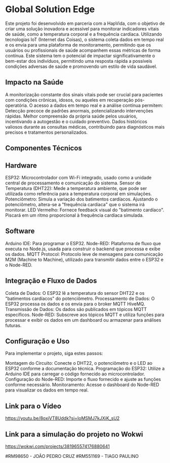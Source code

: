 # Global Solution Edge

Este projeto foi desenvolvido em parceria com a HapVida, com o objetivo de criar uma solução inovadora e acessível para monitorar indicadores vitais de saúde, como a temperatura corporal e a frequência cardíaca. Utilizando tecnologias IoT (Internet das Coisas), o sistema coleta dados em tempo real e os envia para uma plataforma de monitoramento, permitindo que os usuários ou profissionais de saúde acompanhem essas métricas de forma contínua. Este sistema tem o potencial de impactar significativamente o bem-estar dos indivíduos, permitindo uma resposta rápida a possíveis condições adversas de saúde e promovendo um estilo de vida saudável.

## Impacto na Saúde
A monitorização constante dos sinais vitais pode ser crucial para pacientes com condições crônicas, idosos, ou aqueles em recuperação pós-operatória. O acesso a dados em tempo real e a análise contínua permitem:
Detecção precoce de padrões anormais, potencializando intervenções rápidas.
Melhor compreensão da própria saúde pelos usuários, incentivando a autogestão e o cuidado preventivo.
Dados históricos valiosos durante as consultas médicas, contribuindo para diagnósticos mais precisos e tratamentos personalizados.
## Componentes Técnicos
## Hardware
ESP32: Microcontrolador com Wi-Fi integrado, usado como a unidade central de processamento e comunicação do sistema.
Sensor de Temperatura (DHT22): Mede a temperatura ambiente, que pode ser utilizada como referência para a temperatura corporal em simulações.
Potenciômetro: Simula a variação dos batimentos cardíacos. Ajustando o potenciômetro, altera-se a "frequência cardíaca" que o sistema irá monitorar.
LED Vermelho: Fornece feedback visual do "batimento cardíaco". Piscará em um ritmo proporcional à frequência cardíaca simulada.
## Software
Arduino IDE: Para programar o ESP32.
Node-RED: Plataforma de fluxo que executa no Node.js, usada para construir o backend que processa e exibe os dados.
MQTT Protocol: Protocolo leve de mensagens para comunicação M2M (Machine to Machine), utilizado para transmitir dados entre o ESP32 e o Node-RED.
## Integração e Fluxo de Dados
Coleta de Dados: O ESP32 lê a temperatura do sensor DHT22 e os "batimentos cardíacos" do potenciômetro.
Processamento de Dados: O ESP32 processa os dados e os envia para o broker MQTT HiveMQ.
Transmissão de Dados: Os dados são publicados em tópicos MQTT específicos.
Node-RED: Subscreve aos tópicos MQTT e utiliza funções para processar e exibir os dados em um dashboard ou armazenar para análises futuras.
## Configuração e Uso
Para implementar o projeto, siga estes passos:

Montagem do Circuito: Conecte o DHT22, o potenciômetro e o LED ao ESP32 conforme a documentação técnica.
Programação do ESP32: Utilize a Arduino IDE para carregar o código fornecido ao microcontrolador.
Configuração do Node-RED: Importe o fluxo fornecido e ajuste as funções conforme necessário.
Monitoramento: Acesse o dashboard do Node-RED para visualizar os dados em tempo real.

## Link para o Vídeo
https://youtu.be/8oxiVT8Uddk?si=IoMSMJ7kJXiK_sU2

## Link para a simulação do projeto no Wokwi
https://wokwi.com/projects/381965574176880641

#RM98650 - JOÃO PEDRO CRUZ
#RM551169 - TIAGO PAULINO

